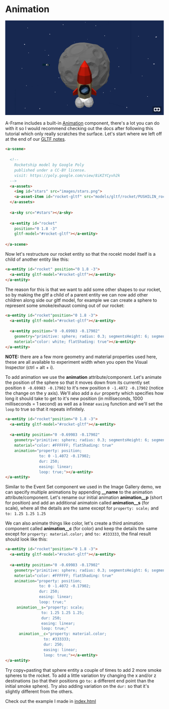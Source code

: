 # Animation

![animation example](screenshot.png)

A-Frame includes a built-in [Animation](https://aframe.io/docs/0.9.0/components/animation.html#sidebar) component, there's a lot you can do with it so I would recommend checking out the docs after following this tutorial which only really scratches the surface. Let's start where we left off at the end of our [GLTF notes](../importing-models).

```html
<a-scene>

  <!--
    Rocketship model by Google Poly
    published under a CC-BY license.
    visit: https://poly.google.com/view/8iKIYCyvh2k
  -->
  <a-assets>
    <img id="stars" src="images/stars.png">
    <a-asset-item id="rocket-gltf" src="models/gltf/rocket/PUSHILIN_rocket_ship.gltf"></a-asset-item>
  </a-assets>

  <a-sky src="#stars"></a-sky>

  <a-entity id="rocket"
    position="0 1.8 -3"
    gltf-model="#rocket-gltf"></a-entity>

</a-scene>
```

Now let's restructure our rocket entity so that the rocekt model itself is a child of another entity like this:

```html
<a-entity id="rocket" position="0 1.8 -3">
  <a-entity gltf-model="#rocket-gltf"></a-entity>
</a-entity>
```

The reason for this is that we want to add some other shapes to our rocket, so by making the gltf a child of a parent entity we can now add other children along side our gltf model, for example we can create a sphere to represent some smoke/exhaust coming out of our rocket:

```html
<a-entity id="rocket"position="0 1.8 -3">
  <a-entity gltf-model="#rocket-gltf"></a-entity>

  <a-entity position="0 -0.69983 -0.17902"
    geometry="primitive: sphere; radius: 0.3; segmentsHeight: 6; segmentsWidth: 11"
    material="color: white; flatShading: true"></a-entity>
</a-entity>
```

**NOTE:** there are a few more geometry and material properties used here, these are all available to experiment width when you open the Visual Inspector (ctrl + alt + i).

To add animation we use the **animation** attribute/component. Let's animate the position of the sphere so that it moves down from its currently set position `0 -0.69983 -0.17902` to it's new position `0 -1.4072 -0.17902` (notice the change on the y axis). We'll also add a `dur` property which specifies how long it should take to get to it's new position (in milliseconds, 1000 milliseconds = 1 second) as well as a linear `easing` function and we'll set the `loop` to true so that it repeats infinitely.

```html
<a-entity id="rocket"position="0 1.8 -3">
  <a-entity gltf-model="#rocket-gltf"></a-entity>

  <a-entity position="0 -0.69983 -0.17902"
    geometry="primitive: sphere; radius: 0.3; segmentsHeight: 6; segmentsWidth: 11"
    material="color: #FFFFFF; flatShading: true"
    animation="property: position;
               to: 0 -1.4072 -0.17902;
               dur: 250;
               easing: linear;
               loop: true;"></a-entity>
</a-entity>
```

Similar to the Event Set component we used in the Image Gallery demo, we can specify multiple animations by appending **__name** to the animation attribute/component. Let's rename our initial animation **animation__p** (short for position) and add an additional animatoin called **animation__s** (for scale), where all the details are the same except for `property: scale;` and `to: 1.25 1.25 1.25`

We can also animate things like color, let's create a third animation component called **animation__c** (for color) and keep the details the same except for `property: material.color;` and `to: #333333`, the final result should look like this:

```html
<a-entity id="rocket"position="0 1.8 -3">
  <a-entity gltf-model="#rocket-gltf"></a-entity>

  <a-entity position="0 -0.69983 -0.17902"
    geometry="primitive: sphere; radius: 0.3; segmentsHeight: 6; segmentsWidth: 11"
    material="color: #FFFFFF; flatShading: true"
    animation="property: position;
               to: 0 -1.4072 -0.17902;
               dur: 250;
               easing: linear;
               loop: true;"
     animation__s="property: scale;
                to: 1.25 1.25 1.25;
                dur: 250;
                easing: linear;
                loop: true;"
      animation__c="property: material.color;
                 to: #333333;
                 dur: 250;
                 easing: linear;
                 loop: true;"></a-entity>
</a-entity>
```

Try copy+pasting that sphere entity a couple of times to add 2 more smoke spheres to the rocket. To add a little variation try changing the x and/or z destinations (so that their positions go `to:` a different end point than the initial smoke sphere). Try also adding variation on the `dur:` so that it's slightly different from the others.

Check out the example I made in [index.html](index.html)
